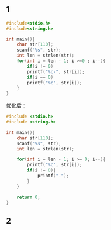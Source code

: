 ## 1
```c
#include<stdio.h>
#include<string.h>

int main(){
    char str[110];
    scanf("%s", str);
    int len = strlen(str);
    for(int i = len - 1; i >=0 ; i--){
        if(i != 0)
        printf("%c-", str[i]);
        if(i == 0)
        printf("%c", str[i]);
    }
}
```
优化后：
```c
#include <stdio.h>
#include <string.h>

int main(){
    char str[110];
    scanf("%s", str);
    int len = strlen(str);

    for(int i = len - 1; i >= 0; i--){
        printf("%c", str[i]);
        if(i != 0){
            printf("-");
        }
    }

    return 0;
}
```


## 2

<!--stackedit_data:
eyJoaXN0b3J5IjpbLTE1Mzk5NjMyNDNdfQ==
-->